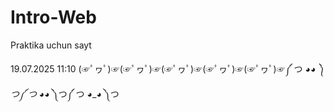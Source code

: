 # Intro-Web
Praktika uchun sayt


19.07.2025 11:10
(☞ﾟヮﾟ)☞(☞ﾟヮﾟ)☞(☞ﾟヮﾟ)☞(☞ﾟヮﾟ)☞(☞ﾟヮﾟ)☞༼ つ ◕_◕ ༽つ༼ つ ◕_◕ ༽つ༼ つ ◕_◕ ༽つ
